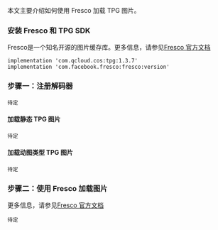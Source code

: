 
本文主要介绍如何使用 Fresco 加载 TPG 图片。


### 安装 Fresco 和 TPG SDK

Fresco是一个知名开源的图片缓存库。更多信息，请参见[Fresco 官方文档](https://frescolib.org/docs/index.html)

```
implementation 'com.qcloud.cos:tpg:1.3.7' 
implementation 'com.facebook.fresco:fresco:version'
```

### 步骤一：注册解码器

```
待定
```

#### 加载静态 TPG 图片

```
待定
```

#### 加载动图类型 TPG 图片

```
待定
```

### 步骤二：使用 Fresco 加载图片

更多信息，请参见[Fresco 官方文档](https://frescolib.org/docs/index.html)

```
待定
```